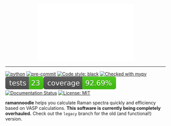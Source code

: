 <div align="center">
  <img width="300" src="docs/logo.svg" alt="ramannoodle">
</div>

-------
[![python](https://img.shields.io/badge/Python-3.12-3776AB.svg?style=flat&logo=python&logoColor=white)](https://www.python.org) [![pre-commit](https://img.shields.io/badge/pre--commit-enabled-brightgreen?logo=pre-commit&logoColor=white)](https://github.com/pre-commit/pre-commit) [![Code style: black](https://img.shields.io/badge/code%20style-black-000000.svg)](https://github.com/psf/black) [![Checked with mypy](http://www.mypy-lang.org/static/mypy_badge.svg)](http://mypy-lang.org/) ![Tests](reports/tests-badge.svg)![Coverage](reports/coverage-badge.svg)[![Documentation Status](https://readthedocs.org/projects/ramannoodle/badge/?version=latest)](https://ramannoodle.readthedocs.io/en/latest/?badge=latest) [![License: MIT](https://img.shields.io/badge/License-MIT-blue.svg)](https://opensource.org/license/mit)


**ramannoodle** helps you calculate Raman spectra quickly and efficiency based on VASP calculations. **This software is currently being completely overhauled.** Check out the `legacy` branch for the old (and functional!) version.
